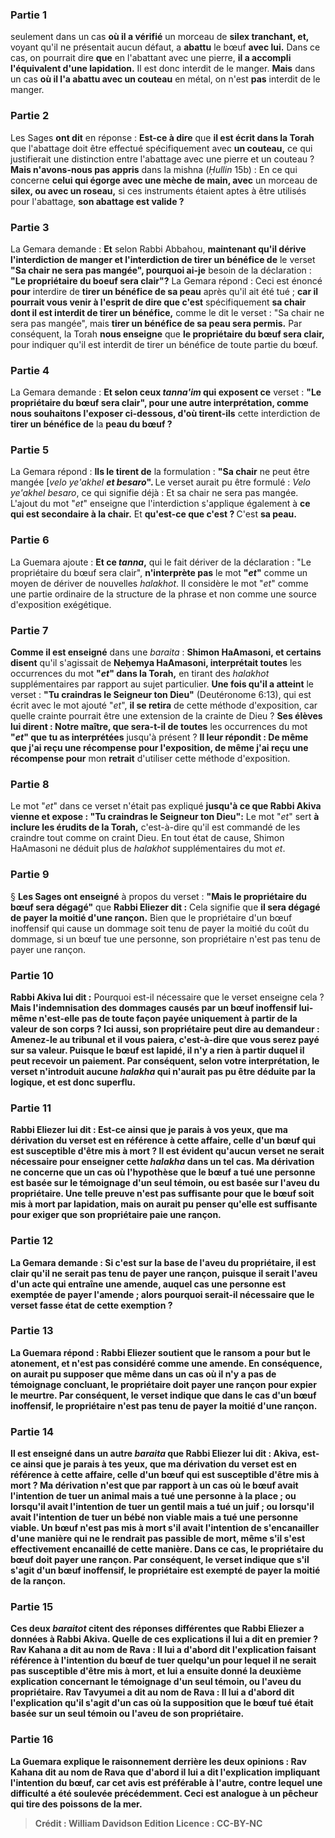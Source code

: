 
### Partie 1
seulement dans un cas <b>où il a vérifié</b> un morceau de <b>silex tranchant, et,</b> voyant qu'il ne présentait aucun défaut, a <b>abattu</b> le bœuf <b>avec lui.</b> Dans ce cas, on pourrait dire <b>que</b> en l'abattant avec une pierre, <b>il a accompli l'équivalent d'une lapidation.</b> Il est donc interdit de le manger. <b>Mais</b> dans un cas <b>où il l'a abattu avec un couteau</b> en métal, on n'est <b>pas</b> interdit de le manger.

### Partie 2
Les Sages <b>ont dit</b> en réponse : <b>Est-ce à dire</b> que <b>il est écrit dans la Torah</b> que l'abattage doit être effectué spécifiquement avec <b>un couteau,</b> ce qui justifierait une distinction entre l'abattage avec une pierre et un couteau ? <b>Mais n'avons-nous pas appris</b> dans la mishna (<i>Ḥullin</i> 15b) : En ce qui concerne <b>celui qui égorge avec une mèche de main, avec</b> un morceau de <b>silex, ou avec un roseau,</b> si ces instruments étaient aptes à être utilisés pour l'abattage, <b>son abattage est valide ?</b>

### Partie 3
La Gemara demande : <b>Et</b> selon Rabbi Abbahou, <b>maintenant qu'il dérive l'interdiction de manger et l'interdiction de tirer un bénéfice de</b> le verset <b>"Sa chair ne sera pas mangée", pourquoi ai-je</b> besoin de la déclaration : <b>"Le propriétaire du boeuf sera clair"?</b> La Gemara répond : Ceci est énoncé <b>pour</b> interdire de <b>tirer un bénéfice de sa peau</b> après qu'il ait été tué ; <b>car il pourrait vous venir à l'esprit de dire que c'est</b> spécifiquement <b>sa chair dont il est interdit de tirer un bénéfice,</b> comme le dit le verset : "Sa chair ne sera pas mangée", mais <b>tirer un bénéfice de sa peau sera permis.</b> Par conséquent, la Torah <b>nous enseigne</b> que <b>le propriétaire du bœuf sera clair,</b> pour indiquer qu'il est interdit de tirer un bénéfice de toute partie du bœuf.

### Partie 4
La Gemara demande : <b>Et selon ceux <i>tanna'im</i> qui exposent ce</b> verset : <b>"Le propriétaire du bœuf sera clair", pour une autre interprétation, comme nous souhaitons l'exposer ci-dessous, d'où tirent-ils</b> cette interdiction de <b>tirer un bénéfice de</b> la <b>peau du bœuf ?</b>

### Partie 5
La Gemara répond : <b>Ils le tirent de</b> la formulation : <b>"Sa chair</b> ne peut être mangée [<i>velo ye'akhel <b>et besaro</b></i><b>". </b> Le verset aurait pu être formulé : <i>Velo ye'akhel besaro</i>, ce qui signifie déjà : Et sa chair ne sera pas mangée. L'ajout du mot "<i>et</i>" enseigne que l'interdiction s'applique également à <b>ce qui est secondaire à la chair.</b> Et <b>qu'est-ce que c'est ? </b> C'est <b>sa peau.</b>

### Partie 6
La Guemara ajoute : <b>Et ce <i>tanna</i>,</b> qui le fait dériver de la déclaration : "Le propriétaire du bœuf sera clair", <b>n'interprète pas</b> le mot <b>"<i>et</i>"</b> comme un moyen de dériver de nouvelles <i>halakhot</i>. Il considère le mot "<i>et</i>" comme une partie ordinaire de la structure de la phrase et non comme une source d'exposition exégétique.

### Partie 7
<b>Comme il est enseigné</b> dans une <i>baraita</i> : <b>Shimon HaAmasoni, et certains disent</b> qu'il s'agissait de <b>Neḥemya HaAmasoni, interprétait toutes</b> les occurrences du mot <b>"<i>et</i>" dans la Torah,</b> en tirant des <i>halakhot</i> supplémentaires par rapport au sujet particulier. <b>Une fois qu'il a atteint</b> le verset : <b>"Tu craindras le Seigneur ton Dieu"</b> (Deutéronome 6:13), qui est écrit avec le mot ajouté "<i>et</i>", <b>il se retira</b> de cette méthode d'exposition, car quelle crainte pourrait être une extension de la crainte de Dieu ? <b>Ses élèves lui dirent : Notre maître, que sera-t-il de toutes</b> les occurrences du mot <b>"<i>et</i>" que tu as interprétées</b> jusqu'à présent ? <b>Il leur répondit : De même que j'ai reçu une récompense pour l'exposition, de même j'ai reçu une récompense pour</b> mon <b>retrait</b> d'utiliser cette méthode d'exposition.

### Partie 8
Le mot "<i>et</i>" dans ce verset n'était pas expliqué <b>jusqu'à ce que Rabbi Akiva vienne et expose : "Tu craindras le Seigneur ton Dieu":</b> Le mot "<i>et</i>" sert <b>à inclure les érudits de la Torah,</b> c'est-à-dire qu'il est commandé de les craindre tout comme on craint Dieu. En tout état de cause, Shimon HaAmasoni ne déduit plus de <i>halakhot</i> supplémentaires du mot <i>et</i>.

### Partie 9
§ <b>Les Sages ont enseigné</b> à propos du verset : <b>"Mais le propriétaire du bœuf sera dégagé"</b> que <b>Rabbi Eliezer dit :</b> Cela signifie que <b>il sera dégagé de payer la moitié d'une rançon.</b> Bien que le propriétaire d'un bœuf inoffensif qui cause un dommage soit tenu de payer la moitié du coût du dommage, si un bœuf tue une personne, son propriétaire n'est pas tenu de payer une rançon.

### Partie 10
<b>Rabbi Akiva lui dit :</b> Pourquoi est-il nécessaire que le verset enseigne cela ? <b>Mais l'indemnisation des dommages causés par un bœuf inoffensif <b>lui-même</b> n'est-elle pas de toute façon <b>payée uniquement à partir</b> de la valeur de <b>son corps ?</b> Ici aussi, son propriétaire peut dire au demandeur : <b>Amenez-le au tribunal et il vous paiera,</b> c'est-à-dire que vous serez payé sur sa valeur. Puisque le bœuf est lapidé, il n'y a rien à partir duquel il peut recevoir un paiement. Par conséquent, selon votre interprétation, le verset n'introduit aucune <i>halakha</i> qui n'aurait pas pu être déduite par la logique, et est donc superflu.

### Partie 11
<b>Rabbi Eliezer lui dit : Est-ce ainsi que je</b> parais <b>à vos yeux, que ma dérivation</b> du verset est <b>en</b> référence à <b>cette</b> affaire, celle d'un bœuf <b>qui est susceptible</b> d'être mis à <b>mort ?</b> Il est évident qu'aucun verset ne serait nécessaire pour enseigner cette <i>halakha</i> dans un tel cas. <b>Ma dérivation ne concerne que</b> un cas <b>où</b> l'hypothèse que le bœuf a <b>tué une personne</b> est <b>basée sur</b> le témoignage d'<b>un seul témoin, ou</b> est <b>basée sur</b> l'aveu du <b>propriétaire.</b> Une telle preuve n'est pas suffisante pour que le bœuf soit mis à mort par lapidation, mais on aurait pu penser qu'elle est suffisante pour exiger que son propriétaire paie une rançon.

### Partie 12
La Gemara demande : Si c'est <b>sur la base</b> de l'aveu du <b>propriétaire,</b> il est clair qu'il ne serait pas tenu de payer une rançon, puisque <b>il</b> serait <b>l'aveu</b> d'un acte qui entraîne <b>une amende,</b> auquel cas une personne est exemptée de payer l'amende ; alors pourquoi serait-il nécessaire que le verset fasse état de cette exemption ?

### Partie 13
La Guemara répond : Rabbi Eliezer <b>soutient</b> que le <b>ransom</b> a pour but le <b>atonement,</b> et n'est pas considéré comme une amende. En conséquence, on aurait pu supposer que même dans un cas où il n'y a pas de témoignage concluant, le propriétaire doit payer une rançon pour expier le meurtre. Par conséquent, le verset indique que dans le cas d'un bœuf inoffensif, le propriétaire n'est pas tenu de payer la moitié d'une rançon.

### Partie 14
<b>Il est enseigné</b> dans <b>un autre</b> <i>baraita</i> que <b>Rabbi Eliezer lui dit : Akiva, est-ce ainsi que je</b> parais <b>à tes yeux, que ma dérivation</b> du verset est <b>en</b> référence à <b>cette</b> affaire, celle d'un bœuf <b>qui est susceptible</b> d'être mis à <b>mort ? Ma dérivation n'est que</b> par rapport à un cas <b>où</b> le bœuf <b>avait l'intention de tuer un animal mais a tué une personne</b> à la place ; ou lorsqu'il avait l'intention <b>de</b> tuer <b>un gentil mais a tué un juif ;</b> ou lorsqu'il avait l'intention <b>de</b> tuer <b>un bébé non viable mais a tué une personne viable. </b> Un bœuf n'est pas mis à mort s'il avait l'intention de s'encanailler d'une manière qui ne le rendrait pas passible de mort, même s'il s'est effectivement encanaillé de cette manière. Dans ce cas, le propriétaire du bœuf doit payer une rançon. Par conséquent, le verset indique que s'il s'agit d'un bœuf inoffensif, le propriétaire est exempté de payer la moitié de la rançon.

### Partie 15
Ces deux <i>baraitot</i> citent des réponses différentes que Rabbi Eliezer a données à Rabbi Akiva. <b>Quelle</b> de ces explications <b>il lui a dit en premier ? Rav Kahana a dit au nom de Rava : Il lui a d'abord dit</b> l'explication faisant référence à l'<b>intention</b> du bœuf de tuer quelqu'un pour lequel il ne serait pas susceptible d'être mis à mort, et lui a ensuite donné la deuxième explication concernant le témoignage d'un seul témoin, ou l'aveu du propriétaire. <b>Rav Tavyumei a dit au nom de Rava : Il lui a d'abord dit</b> l'explication qu'il s'agit d'un cas où la supposition que le bœuf <b>tué</b> était basée sur un seul témoin ou l'aveu de son propriétaire.

### Partie 16
La Guemara explique le raisonnement derrière les deux opinions : <b>Rav Kahana dit au nom de Rava</b> que <b>d'abord il lui a dit</b> l'explication impliquant l'<b>intention du bœuf,</b> car cet avis est préférable à l'autre, contre lequel une difficulté a été soulevée précédemment. Ceci est <b>analogue à un pêcheur qui tire des poissons de la mer.</b>

>Crédit : William Davidson Edition
>Licence : CC-BY-NC